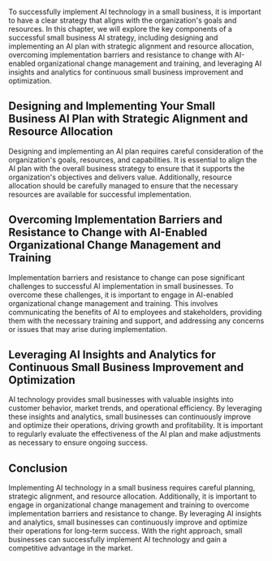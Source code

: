 
To successfully implement AI technology in a small business, it is important to have a clear strategy that aligns with the organization's goals and resources. In this chapter, we will explore the key components of a successful small business AI strategy, including designing and implementing an AI plan with strategic alignment and resource allocation, overcoming implementation barriers and resistance to change with AI-enabled organizational change management and training, and leveraging AI insights and analytics for continuous small business improvement and optimization.

Designing and Implementing Your Small Business AI Plan with Strategic Alignment and Resource Allocation
-------------------------------------------------------------------------------------------------------

Designing and implementing an AI plan requires careful consideration of the organization's goals, resources, and capabilities. It is essential to align the AI plan with the overall business strategy to ensure that it supports the organization's objectives and delivers value. Additionally, resource allocation should be carefully managed to ensure that the necessary resources are available for successful implementation.

Overcoming Implementation Barriers and Resistance to Change with AI-Enabled Organizational Change Management and Training
-------------------------------------------------------------------------------------------------------------------------

Implementation barriers and resistance to change can pose significant challenges to successful AI implementation in small businesses. To overcome these challenges, it is important to engage in AI-enabled organizational change management and training. This involves communicating the benefits of AI to employees and stakeholders, providing them with the necessary training and support, and addressing any concerns or issues that may arise during implementation.

Leveraging AI Insights and Analytics for Continuous Small Business Improvement and Optimization
-----------------------------------------------------------------------------------------------

AI technology provides small businesses with valuable insights into customer behavior, market trends, and operational efficiency. By leveraging these insights and analytics, small businesses can continuously improve and optimize their operations, driving growth and profitability. It is important to regularly evaluate the effectiveness of the AI plan and make adjustments as necessary to ensure ongoing success.

Conclusion
----------

Implementing AI technology in a small business requires careful planning, strategic alignment, and resource allocation. Additionally, it is important to engage in organizational change management and training to overcome implementation barriers and resistance to change. By leveraging AI insights and analytics, small businesses can continuously improve and optimize their operations for long-term success. With the right approach, small businesses can successfully implement AI technology and gain a competitive advantage in the market.
